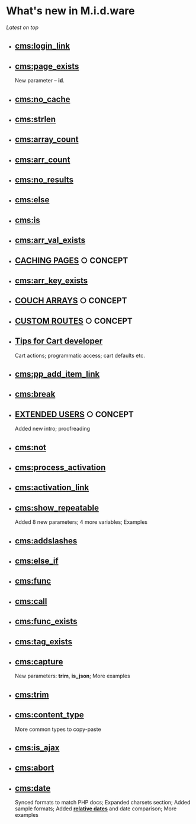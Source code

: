 # What's new in M.i.d.ware

*Latest on top*

* ## [cms:login_link](https://github.com/trendoman/Midware/tree/main/tags-reference/Extended-Users/login_link.md)
* ## [cms:page_exists](tags-reference/page_exists.md)
   New parameter – **id**.
* ## [cms:no_cache](tags-reference/no_cache.md)
* ## [cms:strlen](tags-reference/strlen.md)
* ## [cms:array_count](tags-reference/Arrays/array_count.md)
* ## [cms:arr_count](tags-reference/Arrays/arr_count.md)
* ## [cms:no_results](tags-reference/no_results.md)
* ## [cms:else](tags-reference/else.md)
* ## [cms:is](tags-reference/Arrays/is.md)
* ## [cms:arr_val_exists](tags-reference/Arrays/arr_val_exists.md)
* ## [CACHING PAGES](concepts/Caching-Pages) ○ CONCEPT
* ## [cms:arr_key_exists](tags-reference/Arrays/arr_key_exists.md)
* ## [COUCH ARRAYS](concepts/Arrays) ○ CONCEPT
* ## [CUSTOM ROUTES](concepts/Custom-Routes) ○ CONCEPT
* ## [Tips for Cart developer](tags-reference/Cart/TIPS.md)
  Cart actions; programmatic access; cart defaults etc.
* ## [cms:pp_add_item_link](tags-reference/Cart/pp_add_item_link.md)
* ## [cms:break](tags-reference/break.md)
* ## [EXTENDED USERS](concepts/Extended-Users) ○ CONCEPT
  Added new intro; proofreading
* ## [cms:not](tags-reference/not.md)
* ## [cms:process_activation](tags-reference/Extended-Users/process_activation.md)
* ## [cms:activation_link](tags-reference/Extended-Users/activation_link.md)
* ## [cms:show_repeatable](tags-reference/show_repeatable.md)
  Added 8 new parameters; 4 more variables; Examples
* ## [cms:addslashes](tags-reference/addslashes.md)
* ## [cms:else_if](tags-reference/else_if.md)
* ## [cms:func](tags-reference/func.md)
* ## [cms:call](tags-reference/call.md)
* ## [cms:func_exists](tags-reference/func_exists.md)
* ## [cms:tag_exists](tags-reference/tag_exists.md)
* ## [cms:capture](tags-reference/capture.md)
  New parameters: **trim**, **is_json**; More examples
* ## [cms:trim](tags-reference/trim.md)
* ## [cms:content_type](tags-reference/content_type.md)
  More common types to copy-paste
* ## [cms:is_ajax](tags-reference/is_ajax.md)
* ## [cms:abort](tags-reference/abort.md)
* ## [cms:date](tags-reference/date.md)
  Synced formats to match PHP docs; Expanded charsets section; Added sample formats; Added [**relative dates**](tags-reference/date.md#relative-dates) and date comparison; More examples

